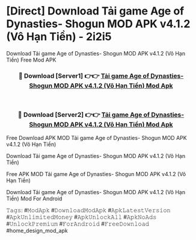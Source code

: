 # [Direct] Download Tải game Age of Dynasties- Shogun MOD APK v4.1.2 (Vô Hạn Tiền) - 2i2i5
Download Tải game Age of Dynasties- Shogun MOD APK v4.1.2 (Vô Hạn Tiền) Free Mod APK

<div align="center">
<h3>🔴 Download [Server1] 👉👉 <a href="https://apk-comot.site?title=Tải_game_Age_of_Dynasties-_Shogun_MOD_APK_v4.1.2_(Vô_Hạn_Tiền)">Tải game Age of Dynasties- Shogun MOD APK v4.1.2 (Vô Hạn Tiền) Mod Apk</a></h3><br>

<h3>🔴 Download [Server2] 👉👉 <a href="https://apk-comot.site?title=Tải_game_Age_of_Dynasties-_Shogun_MOD_APK_v4.1.2_(Vô_Hạn_Tiền)">Tải game Age of Dynasties- Shogun MOD APK v4.1.2 (Vô Hạn Tiền) Mod Apk</a></h3>
</div>


Free Download APK MOD Tải game Age of Dynasties- Shogun MOD APK v4.1.2 (Vô Hạn Tiền)

Download Tải game Age of Dynasties- Shogun MOD APK v4.1.2 (Vô Hạn Tiền) 

Free APK MOD Tải game Age of Dynasties- Shogun MOD APK v4.1.2 (Vô Hạn Tiền) 

Download Tải game Age of Dynasties- Shogun MOD APK v4.1.2 (Vô Hạn Tiền) Mod For Android

𝚃𝚊𝚐𝚜: #𝙼𝚘𝚍𝙰𝚙𝚔 #𝙳𝚘𝚠𝚗𝚕𝚘𝚊𝚍𝙼𝚘𝚍𝙰𝚙𝚔 #𝙰𝚙𝚔𝙻𝚊𝚝𝚎𝚜𝚝𝚅𝚎𝚛𝚜𝚒𝚘𝚗 #𝙰𝚙𝚔𝚄𝚗𝚕𝚒𝚖𝚒𝚝𝚎𝚍𝙼𝚘𝚗𝚎𝚢 #𝙰𝚙𝚔𝚄𝚗𝚕𝚘𝚌𝚔𝙰𝚕𝚕 #𝙰𝚙𝚔𝙽𝚘𝙰𝚍𝚜 #𝚄𝚗𝚕𝚘𝚌𝚔𝙿𝚛𝚎𝚖𝚒𝚞𝚖 #𝙵𝚘𝚛𝙰𝚗𝚍𝚛𝚘𝚒𝚍 #𝙵𝚛𝚎𝚎𝙳𝚘𝚠𝚗𝚕𝚘𝚊𝚍 #home_design_mod_apk
